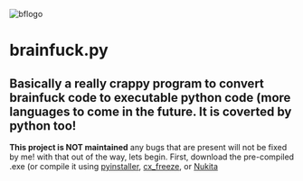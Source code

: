 ![bflogo](https://github.com/aghastmuffin/brainfuck.py/assets/78246775/805d9f37-493e-4df5-a2a9-06732e12854b)
# brainfuck.py
Basically a really crappy program to convert brainfuck code to executable python code (more languages to come in the future. It is coverted by python too!
---
**This project is NOT maintained**
any bugs that are present will not be fixed by me!
with that out of the way, lets begin. First, download the pre-compiled .exe
(or compile it using [pyinstaller](https://github.com/pyinstaller/pyinstaller), [cx_freeze](https://github.com/marcelotduarte/cx_Freeze), or [Nukita]("https://github.com/Nuitka/Nuitka")
